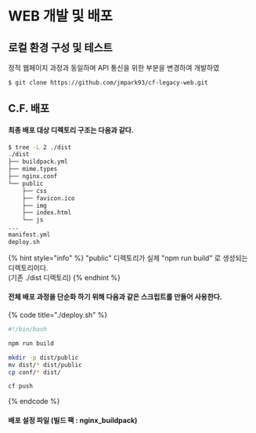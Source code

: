 # WEB 개발 및 배포

## 로컬 환경 구성 및 테스트 

정적 웹페이지 과정과 동일하며 API 통신을 위한 부분을 변경하여 개발하였 

```
$ git clone https://github.com/jmpark93/cf-legacy-web.git
```

## C.F. 배포 

#### 최종 배포 대상 디렉토리 구조는 다음과 같다. 

```bash
$ tree -L 2 ./dist 
./dist
├── buildpack.yml
├── mime.types
├── nginx.conf
└── public
    ├── css
    ├── favicon.ico
    ├── img
    ├── index.html
    └── js
...
manifest.yml    
deploy.sh
```

{% hint style="info" %}
"public" 디렉토리가 실제 "npm run build" 로 생성되는 디렉토리이다.   
\(기존 ./dist 디렉토리\)
{% endhint %}

#### 전체 배포 과정을 단순화 하기 위해 다음과 같은 스크립트를 만들어 사용한다. 

{% code title="./deploy.sh" %}
```bash
#!/bin/bash

npm run build

mkdir -p dist/public
mv dist/* dist/public 
cp conf/* dist/

cf push
```
{% endcode %}

#### 배포 설정 파일 \(빌드 팩 : nginx\_buildpack\)



